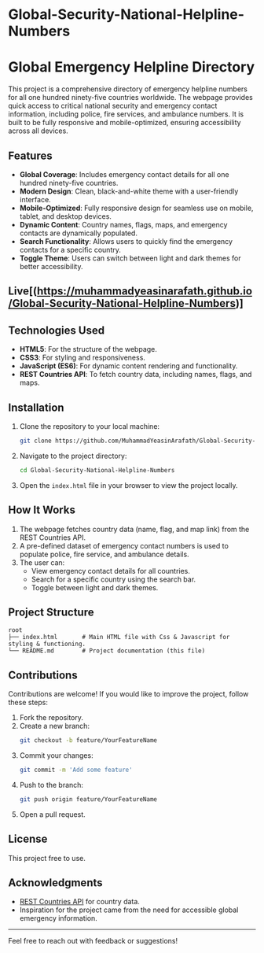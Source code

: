 # Global-Security-National-Helpline-Numbers
# Global Emergency Helpline Directory

This project is a comprehensive directory of emergency helpline numbers for all one hundred ninety-five countries worldwide. The webpage provides quick access to critical national security and emergency contact information, including police, fire services, and ambulance numbers. It is built to be fully responsive and mobile-optimized, ensuring accessibility across all devices.

## Features

- **Global Coverage**: Includes emergency contact details for all one hundred ninety-five countries.
- **Modern Design**: Clean, black-and-white theme with a user-friendly interface.
- **Mobile-Optimized**: Fully responsive design for seamless use on mobile, tablet, and desktop devices.
- **Dynamic Content**: Country names, flags, maps, and emergency contacts are dynamically populated.
- **Search Functionality**: Allows users to quickly find the emergency contacts for a specific country.
- **Toggle Theme**: Users can switch between light and dark themes for better accessibility.

## Live[(https://muhammadyeasinarafath.github.io/Global-Security-National-Helpline-Numbers)]

## Technologies Used

- **HTML5**: For the structure of the webpage.
- **CSS3**: For styling and responsiveness.
- **JavaScript (ES6)**: For dynamic content rendering and functionality.
- **REST Countries API**: To fetch country data, including names, flags, and maps.

## Installation

1. Clone the repository to your local machine:
   ```bash
   git clone https://github.com/MuhammadYeasinArafath/Global-Security-National-Helpline-Numbers.git
   ```

2. Navigate to the project directory:
   ```bash
   cd Global-Security-National-Helpline-Numbers
   ```

3. Open the `index.html` file in your browser to view the project locally.

## How It Works

1. The webpage fetches country data (name, flag, and map link) from the REST Countries API.
2. A pre-defined dataset of emergency contact numbers is used to populate police, fire service, and ambulance details.
3. The user can:
   - View emergency contact details for all countries.
   - Search for a specific country using the search bar.
   - Toggle between light and dark themes.

## Project Structure

```
root
├── index.html       # Main HTML file with Css & Javascript for styling & functioning.
└── README.md        # Project documentation (this file)
```

## Contributions

Contributions are welcome! If you would like to improve the project, follow these steps:

1. Fork the repository.
2. Create a new branch:
   ```bash
   git checkout -b feature/YourFeatureName
   ```
3. Commit your changes:
   ```bash
   git commit -m 'Add some feature'
   ```
4. Push to the branch:
   ```bash
   git push origin feature/YourFeatureName
   ```
5. Open a pull request.

## License

This project free to use.

## Acknowledgments

- [REST Countries API](https://restcountries.com/) for country data.
- Inspiration for the project came from the need for accessible global emergency information.

---

Feel free to reach out with feedback or suggestions!

